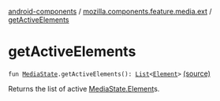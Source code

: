 [android-components](../index.md) / [mozilla.components.feature.media.ext](index.md) / [getActiveElements](./get-active-elements.md)

# getActiveElements

`fun `[`MediaState`](../mozilla.components.browser.state.state/-media-state/index.md)`.getActiveElements(): `[`List`](https://kotlinlang.org/api/latest/jvm/stdlib/kotlin.collections/-list/index.html)`<`[`Element`](../mozilla.components.browser.state.state/-media-state/-element/index.md)`>` [(source)](https://github.com/mozilla-mobile/android-components/blob/master/components/feature/media/src/main/java/mozilla/components/feature/media/ext/MediaState.kt#L114)

Returns the list of active [MediaState.Element](../mozilla.components.browser.state.state/-media-state/-element/index.md)s.

